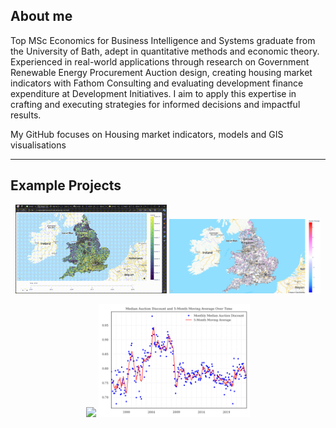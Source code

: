 ## About me

Top MSc Economics for Business Intelligence and Systems graduate from the University of Bath, adept in quantitative methods and economic theory. Experienced in real-world applications through research on Government Renewable Energy Procurement Auction design, creating housing market indicators with Fathom Consulting and evaluating development finance expenditure at Development Initiatives. I aim to apply this expertise in crafting and executing strategies for informed decisions and impactful results.

My GitHub focuses on Housing market indicators, models and GIS visualisations

***

## Example Projects

<p align="center">
  <img src="https://github.com/arashid9-1/UK-House-Price-Indicies-Animated-Choropleth-Map/blob/main/animation.gif" width="48%" />
  <img src="https://github.com/arashid9-1/UK-House-Price-Indicies-Animated-Choropleth-Map/raw/main/decile_change_2008_2023.png" width="48%" />
</p>

<p align="center">
  <img src="https://github.com/arashid9-1/Automated-Valuation-Model/blob/main/AVM.gif" width="48%" />
  <img src="https://github.com/arashid9-1/Auction-Discount-Index/blob/main/ADI%20image.png" width="48%" />
</p>


